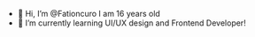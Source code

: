 - 👋 Hi, I’m @Fationcuro I am 16 years old
- 🌱 I’m currently learning UI/UX design and Frontend Developer!

<!---
Fationcuro/Fationcuro is a ✨ special ✨ repository because its `README.md` (this file) appears on your GitHub profile.
You can click the Preview link to take a look at your changes.
--->
